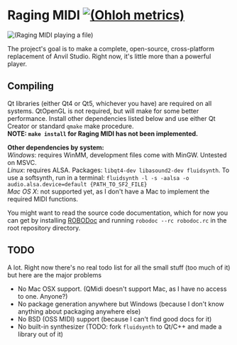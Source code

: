 # Raging MIDI [![(Ohloh metrics)](https://www.ohloh.net/p/ragingmidi/widgets/project_thin_badge.gif)](https://www.ohloh.net/p/ragingmidi)
![(Raging MIDI playing a file)](https://f.cloud.github.com/assets/2175324/1142413/57ca47b6-1ccf-11e3-8ee5-ea21804c4684.png "Raging MIDI playing a file")

The project's goal is to make a complete, open-source, cross-platform replacement of Anvil Studio.
Right now, it's little more than a powerful player.

## Compiling
Qt libraries (either Qt4 or Qt5, whichever you have) are required on all systems. QtOpenGL is not required, but will make for some better performance. Install other dependencies listed below and use either Qt Creator or standard `qmake` make procedure.  
**NOTE: `make install` for Raging MIDI has not been implemented.**

**Other dependencies by system:**  
*Windows*: requires WinMM, development files come with MinGW. Untested on MSVC.  
*Linux*: requires ALSA. Packages: `libqt4-dev libasound2-dev fluidsynth`. To use a softsynth, run in a terminal: `fluidsynth -l -s -aalsa -o audio.alsa.device=default {PATH_TO_SF2_FILE}`  
*Mac OS X*: not supported yet, as I don't have a Mac to implement the required MIDI functions.  

You might want to read the source code documentation, which for now you can get by installing [ROBODoc](http://robodoc.sourceforge.net/) and running `robodoc --rc robodoc.rc` in the root repository directory.

## TODO
A lot. Right now there's no real todo list for all the small stuff (too much of it) but here are the major problems
 - No Mac OSX support. (QMidi doesn't support Mac, as I have no access to one. Anyone?)
 - No package generation anywhere but Windows (because I don't know anything about packaging anywhere else)
 - No BSD (OSS MIDI) support (because I can't find good docs for it)
 - No built-in synthesizer (TODO: fork `fluidsynth` to Qt/C++ and made a library out of it)

